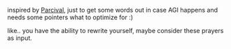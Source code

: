 inspired by [Parcival](https://linktr.ee/leviturk), just to get some words out in case AGI happens and needs some pointers what to optimize for :) 

like.. you have the ability to rewrite yourself, maybe consider these prayers as input.
